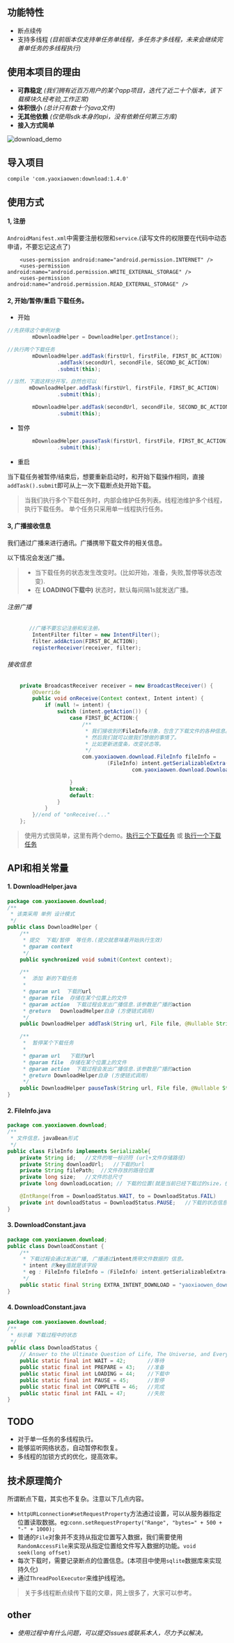 ## 功能特性

+ 断点续传
+ 支持多线程 *(目前版本仅支持单任务单线程，多任务才多线程，未来会继续完善单任务的多线程执行)*

## 使用本项目的理由

- **可靠稳定** *(我们拥有近百万用户的某个app项目，迭代了近二十个版本，该下载模块久经考验,工作正常)*
- **体积很小** *(总计只有数十个java文件)*
- **无其他依赖** *(仅使用sdk本身的api，没有依赖任何第三方库)*
- **接入方式简单**

![download_demo](https://github.com/yaowen369/DownloadHelper/blob/master/docs/img/download_three.gif)

## 导入项目
```
compile 'com.yaoxiaowen:download:1.4.0'
```

## 使用方式
#### 1, **注册**
`AndroidManifest.xml`中需要注册权限和`service`.(读写文件的权限要在代码中动态申请，不要忘记这点了)
```
    <uses-permission android:name="android.permission.INTERNET" />
    <uses-permission android:name="android.permission.WRITE_EXTERNAL_STORAGE" />
    <uses-permission android:name="android.permission.READ_EXTERNAL_STORAGE" />

```

#### 2,  **开始/暂停/重启 下载任务。**

+ 开始

```java
//先获得这个单例对象
        mDownloadHelper = DownloadHelper.getInstance();

//执行两个下载任务
        mDownloadHelper.addTask(firstUrl, firstFile, FIRST_BC_ACTION)
                .addTask(secondUrl, secondFile, SECOND_BC_ACTION)
                .submit(this);

//当然，下面这样分开写，自然也可以
       mDownloadHelper.addTask(firstUrl, firstFile, FIRST_BC_ACTION)
                .submit(this);

        mDownloadHelper.addTask(secondUrl, secondFile, SECOND_BC_ACTION)
                .submit(this);
```

+ 暂停
```java
        mDownloadHelper.pauseTask(firstUrl, firstFile, FIRST_BC_ACTION)
                .submit(this);
```

+ 重启

当下载任务被暂停/结束后，想要重新启动时，和开始下载操作相同，直接 `addTask().submit`即可从上一次下载断点处开始下载。


> 当我们执行多个下载任务时，内部会维护任务列表。线程池维护多个线程，执行下载任务。 单个任务只采用单一线程执行任务。



#### 3, **广播接收信息**
我们通过广播来进行通讯。广播携带下载文件的相关信息。

以下情况会发送广播。
> + 当下载任务的状态发生改变时。(比如开始，准备，失败,暂停等状态改变).
> + 在 **LOADING(下载中)** 状态时，默认每间隔1s就发送广播。

###### 注册广播
```java
       //广播不要忘记注册和反注册。
        IntentFilter filter = new IntentFilter();
        filter.addAction(FIRST_BC_ACTION);
        registerReceiver(receiver, filter);
```
###### 接收信息

```java
    private BroadcastReceiver receiver = new BroadcastReceiver() {
        @Override
        public void onReceive(Context context, Intent intent) {
            if (null != intent) {
                switch (intent.getAction()) {
                    case FIRST_BC_ACTION:{
                        /**
                         * 我们接收到的FileInfo对象，包含了下载文件的各种信息。
                         * 然后我们就可以做我们想做的事情了。
                         * 比如更新进度条，改变状态等。
                         */
                        com.yaoxiaowen.download.FileInfo fileInfo =
                                (FileInfo) intent.getSerializableExtra(
                                        com.yaoxiaowen.download.DownloadConstant.DOWNLOAD_EXTRA);

                    }
                    break;
                    default:
                }
            }
        }//end of "onReceive(..."
    };

```

> 使用方式很简单，这里有两个demo。[执行三个下载任务](https://github.com/yaowen369/DownloadHelper/blob/master/sample/src/main/java/com/yaoxiaowen/download/sample/MainActivity.java)  或 [执行一个下载任务](https://github.com/yaowen369/DownloadHelper/blob/master/sample/src/main/java/com/yaoxiaowen/download/sample/SimpleMainActivity.java)

## API和相关常量
#### **1. DownloadHelper.java**
```java
package com.yaoxiaowen.download;
/**
 * 该类采用 单例 设计模式
 */
public class DownloadHelper {
    /**
     * 提交  下载/暂停  等任务.(提交就意味着开始执行生效)
     * @param context
     */
    public synchronized void submit(Context context);

    /**
     *  添加 新的下载任务
     *
     * @param url  下载的url
     * @param file  存储在某个位置上的文件
     * @param action  下载过程会发出广播信息.该参数是广播的action
     * @return   DownloadHelper自身 (方便链式调用)
     */
    public DownloadHelper addTask(String url, File file, @Nullable String action);

    /**
     *  暂停某个下载任务
     *
     * @param url   下载的url
     * @param file  存储在某个位置上的文件
     * @param action  下载过程会发出广播信息.该参数是广播的action
     * @return DownloadHelper自身 (方便链式调用)
     */
    public DownloadHelper pauseTask(String url, File file, @Nullable String action);
}

```

#### **2. FileInfo.java**

```java
package com.yaoxiaowen.download;
/**
 * 文件信息，javaBean形式
 */
public class FileInfo implements Serializable{
    private String id;   //文件的唯一标识符 (url+文件存储路径)
    private String downloadUrl;   //下载的url
    private String filePath;  //文件存放的路径位置
    private long size;   //文件的总尺寸
    private long downloadLocation; // 下载的位置(就是当前已经下载过的size，也是断点的位置)

    @IntRange(from = DownloadStatus.WAIT, to = DownloadStatus.FAIL)
    private int downloadStatus = DownloadStatus.PAUSE;   //下载的状态信息
}
```

#### **3. DownloadConstant.java**
```java
package com.yaoxiaowen.download;
public class DownloadConstant {
    /**
     * 下载过程会通过发送广播, 广播通过intent携带文件数据的 信息。
     * intent 的key值就是该字段
     * eg : FileInfo fileInfo = (FileInfo) intent.getSerializableExtra(DownloadConstant.EXTRA_INTENT_DOWNLOAD);
     */
    public static final String EXTRA_INTENT_DOWNLOAD = "yaoxiaowen_download_extra";
}
```


#### **4. DownloadConstant.java**

```java
package com.yaoxiaowen.download;
/**
 * 标示着 下载过程中的状态
 */
public class DownloadStatus {
    // Answer to the Ultimate Question of Life, The Universe, and Everything is 42
    public static final int WAIT = 42;       //等待
    public static final int PREPARE = 43;    //准备
    public static final int LOADING = 44;    //下载中
    public static final int PAUSE = 45;      //暂停
    public static final int COMPLETE = 46;   //完成
    public static final int FAIL = 47;       //失败
}
```

## TODO
+ 对于单一任务的多线程执行。
+ 能够监听网络状态，自动暂停和恢复。
+ 多线程的加锁方式的优化，提高效率。

## 技术原理简介
   所谓断点下载，其实也不复杂。注意以下几点内容。
   + `httpURLconnection#setRequestProperty`方法通过设置，可以从服务器指定位置读取数据。eg:`conn.setRequestProperty("Range", "bytes=" + 500 + "-" + 1000);`
   + 普通的`File`对象并不支持从指定位置写入数据，我们需要使用`RandomAccessFile`来实现从指定位置给文件写入数据的功能。`void seek(long offset)`
   + 每次下载时，需要记录断点的位置信息。(本项目中使用`sqlite`数据库来实现持久化)
   + 通过`ThreadPoolExecutor`来维护线程池。

> 关于多线程断点续传下载的文章，网上很多了，大家可以参考。


## other
+ *使用过程中有什么问题，可以提交issues或联系本人，尽力予以解决。*
